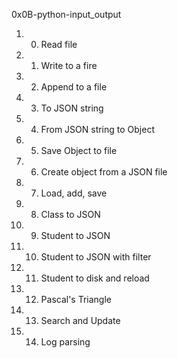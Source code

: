 0x0B-python-input_output

1. 0. Read file
2. 1. Write to a fire
3. 2. Append to a file
4. 3. To JSON string
5. 4. From JSON string to Object
6. 5. Save Object to file
7. 6. Create object from a JSON file
8. 7. Load, add, save
9. 8. Class to JSON
10. 9. Student to JSON
11. 10. Student to JSON with filter
12. 11. Student to disk and reload 
13. 12. Pascal's Triangle
14. 13. Search and Update
15. 14. Log parsing
